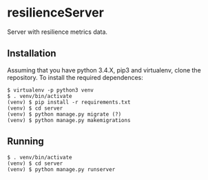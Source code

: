# resilienceServer
Server with resilience metrics data.

## Installation

Assuming that you have python 3.4.X, pip3 and virtualenv, clone the repository. To install the required dependences:

```
$ virtualenv -p python3 venv
$ . venv/bin/activate
(venv) $ pip install -r requirements.txt
(venv) $ cd server
(venv) $ python manage.py migrate (?)
(venv) $ python manage.py makemigrations
```

## Running

```
$ . venv/bin/activate
(venv) $ cd server
(venv) $ python manage.py runserver
```

